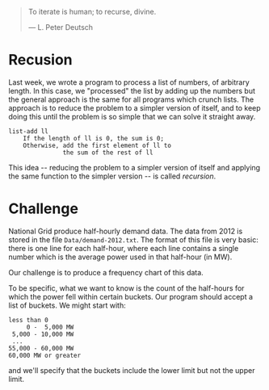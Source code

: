 > To iterate is human; to recurse, divine.
>
> — L. Peter Deutsch 

Recusion
========

Last week, we wrote a program to process a list of numbers, of arbitrary
length. In this case, we "processed" the list by adding up the numbers but the
general approach is the same for all programs which crunch lists. The approach
is to reduce the problem to a simpler version of itself, and to keep doing this
until the problem is so simple that we can solve it straight away. 

```
list-add ll
	If the length of ll is 0, the sum is 0; 
	Otherwise, add the first element of ll to
		       the sum of the rest of ll
```
	
This idea -- reducing the problem to a simpler version of itself and applying
the same function to the simpler version -- is called *recursion*.

Challenge
=========

National Grid produce half-hourly demand data. The data from 2012 is stored in
the file `Data/demand-2012.txt`. The format of this file is very basic: there is
one line for each half-hour, where each line contains a single number which is
the average power used in that half-hour (in MW).

Our challenge is to produce a frequency chart of this data.

To be specific, what we want to know is the count of the half-hours for which
the power fell within certain buckets. Our program should accept a list of
buckets. We might start with:


	less than 0
	 	 0 -  5,000 MW
	 5,000 - 10,000 MW
	 ...
	55,000 - 60,000 MW
	60,000 MW or greater
	
and we'll specify that the buckets include the lower limit but not the upper
limit.



